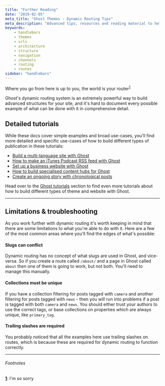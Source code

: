 ```yaml
---
title: "Further Reading"
date: "2019-02-05"
meta_title: "Ghost Themes - Dynamic Routing Tips"
meta_description: "Advanced tips, resources and reading material to help you get more out of using dynamic routing in Ghost to build custom site structures."
keywords:
    - handlebars
    - themes
    - urls
    - architecture
    - structure
    - navigation
    - channels
    - routing
    - routes
sidebar: "handlebars"
---
```


Where you go from here is up to you, the world is your router<sup><a name="top" href="#footnote">1</a></sup>

Ghost's dynamic routing system is an extremely powerful way to build advanced structures for your site, and it's hard to document every possible example of what can be done with it in comprehensive detail.

## Detailed tutorials

While these docs cover simple examples and broad use-cases, you'll find more detailed and specific use-cases of how to build different types of publication in these tutorials:

- [Build a multi-language site with Ghost](https://docs.ghost.org/tutorials/multi-language-content/)
- [How to make an iTunes Podcast RSS feed with Ghost](/tutorials/custom-rss-feed/)
- [Set up a business website with Ghost](https://docs.ghost.org/tutorials/custom-home-page/)
- [How to build specialised content hubs for Ghost](https://docs.ghost.org/tutorials/building-a-content-hub/)
- [Create an ongoing story with chronological posts](https://docs.ghost.org/tutorials/chronological-posts/)

Head over to the [Ghost tutorials](https://docs.ghost.org/tutorials/) section to find even more tutorials about how to build different types of theme and website with Ghost.

---

## Limitations & troubleshooting

As you work further with dynamic routing it's worth keeping in mind that there are some limitations to what you're able to do with it. Here are a few of the most common areas where you'll find the edges of what's possible:

#### Slugs can conflict

Dynamic routing has no concept of what slugs are used in Ghost, and vice-versa. So if you create a route called `/about/` and a page in Ghost called `about` then one of them is going to work, but not both. You'll need to manage this manually.

#### Collections must be unique

If you have a collection filtering for posts tagged with `camera` and another filtering for posts tagged with `news` - then you will run into problems if a post is tagged with both `camera` and `news`. You should either trust your authors to use the correct tags, or base collections on properties which are always unique, like `primary_tag`.

#### Trailing slashes are required

You probably noticed that all the examples here use trailing slashes on routes, which is because these are required for dynamic routing to function correctly.

---

###### Footnotes

<strong><a name="footnote" href="#top">1</a></strong>: I'm so sorry

